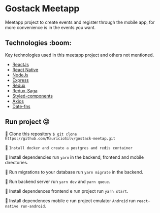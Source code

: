 # Gostack Meetapp
<p>Meetapp project to create events and register through the mobile app, for more convenience is in the events you want.</p>

<h2>Technologies :boom:</h2>
<p>Key technologies used in this meetapp project and others not mentioned.</p>
<ul>
  <li>
      <a href="https://pt-br.reactjs.org/">ReactJs</a>
  </li>
  <li>
      <a href="https://facebook.github.io/react-native/">React Native</a>
  </li>
  <li>
      <a href="https://nodejs.org/en/">NodeJs</a>
  </li>
  <li>
      <a href="https://expressjs.com/pt-br/">Express</a>
  </li>
  <li>
      <a href="https://redux.js.org/">Redux</a>
  </li>
  <li>
      <a href="https://redux-saga.js.org/">Redux-Saga</a>
  </li>
  <li>
      <a href="https://www.styled-components.com/">Styled-components</a>
  </li>
  <li>
      <a href="https://github.com/axios/axios">Axios</a>
  </li>
  <li>
      <a href="https://date-fns.org/">Date-fns</a>
  </li>
</ul>

 
## Run project :stuck_out_tongue_winking_eye:
:pushpin: Clone this repository
```$ git clone https://github.com/MauricioSilv/gostack-meetap.git```

:pushpin: `Install docker and create a postgres and redis container`
       
:pushpin: Install dependencies
  run ``yarn`` in the backend, frontend and mobile directories.
      
:pushpin: Run migrations to your database
 run `yarn migrate` in the backend.
      
:pushpin: Run backend server
 run ``yarn dev`` and ``yarn queue``.
      
:pushpin: Install dependences frontend e run project
 run ``yarn start``.
      
:pushpin: Install dependences mobile e run project emulator `Android`
 run ``react-native run-android``.
